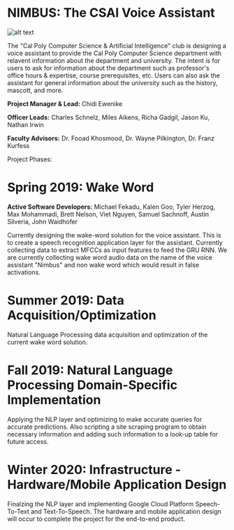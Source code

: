 # NIMBUS: The CSAI Voice Assistant

![alt text](https://github.com/calpoly-csai/CSAI_Voice_Assistant/blob/master/Images/CalPoly-CSAI_cpcsai_rectanglefilled.png)

The "Cal Poly Computer Science & Artificial Intelligence" club is designing a voice assistant to provide the Cal Poly Computer Science department with relavent information about the department and university. The intent is for users to ask for information about the department such as professor's office hours & expertise, course prerequisites, etc. Users can also ask the assistant for general information about the university such as the history, mascott, and more.

**Project Manager & Lead:** Chidi Ewenike

**Officer Leads:** Charles Schnelz, Miles Aikens, Richa Gadgil, Jason Ku, Nathan Irwin

**Faculty Advisors:** Dr. Fooad Khosmood, Dr. Wayne Pilkington, Dr. Franz Kurfess


Project Phases:

# Spring 2019: Wake Word

**Active Software Developers:** Michael Fekadu, Kalen Goo, Tyler Herzog, Max Mohammadi, Brett Nelson, Viet Nguyen, Samuel Sachnoff, Austin Silveria, John Waidhofer

Currently designing the wake-word solution for the voice assistant. This is to create a 
speech recognition application layer for the assistant. Currently collecting data to extract MFCCs as input features to feed the GRU RNN. We are currently collecting wake word audio data on the name of the voice assistant "Nimbus" and non wake word which would result in false activations.




# Summer 2019: Data Acquisition/Optimization
Natural Language Processing data acquisition and optimization of the current wake word solution.

# Fall 2019: Natural Language Processing Domain-Specific Implementation 
Applying the NLP layer and optimizing to make accurate queries for accurate predictions. Also scripting a site scraping program to obtain necessary information and adding such information to a look-up table for future access.

# Winter 2020: Infrastructure - Hardware/Mobile Application Design
Finalzing the NLP layer and implementing Google Cloud Platform Speech-To-Text and Text-To-Speech. The hardware and mobile application design will occur to complete the project for the end-to-end product.

 

